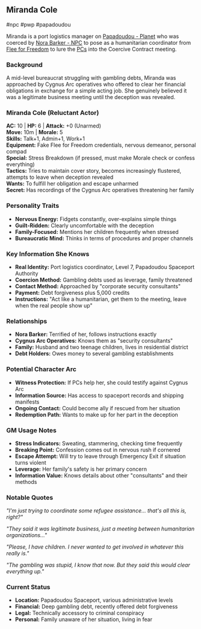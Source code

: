 ## Miranda Cole

#npc #pwp #papadoudou

Miranda is a port logistics manager on [Papadoudou - Planet](Papadoudou%20-%20Planet.md) who was coerced by [Nora Barker - NPC](Nora%20Barker%20-%20NPC.md) to pose as a humanitarian coordinator from [Flee for Freedom](Flee%20for%20Freedom.md) to lure the [PCs](Players%20and%20Their%20Characters.md) into the Coercive Contract meeting.

### Background
A mid-level bureaucrat struggling with gambling debts, Miranda was approached by Cygnus Arc operatives who offered to clear her financial obligations in exchange for a simple acting job. She genuinely believed it was a legitimate business meeting until the deception was revealed.

### Miranda Cole (Reluctant Actor)
**AC:** 10 | **HP:** 6 | **Attack:** +0 (Unarmed)  
**Move:** 10m | **Morale:** 5  
**Skills:** Talk+1, Admin+1, Work+1  
**Equipment:** Fake Flee for Freedom credentials, nervous demeanor, personal compad  
**Special:** Stress Breakdown (if pressed, must make Morale check or confess everything)  
**Tactics:** Tries to maintain cover story, becomes increasingly flustered, attempts to leave when deception revealed  
**Wants:** To fulfill her obligation and escape unharmed  
**Secret:** Has recordings of the Cygnus Arc operatives threatening her family  

### Personality Traits
- **Nervous Energy:** Fidgets constantly, over-explains simple things
- **Guilt-Ridden:** Clearly uncomfortable with the deception
- **Family-Focused:** Mentions her children frequently when stressed
- **Bureaucratic Mind:** Thinks in terms of procedures and proper channels

### Key Information She Knows
- **Real Identity:** Port logistics coordinator, Level 7, Papadoudou Spaceport Authority
- **Coercion Method:** Gambling debts used as leverage, family threatened
- **Contact Method:** Approached by "corporate security consultants" 
- **Payment:** Debt forgiveness plus 5,000 credits
- **Instructions:** "Act like a humanitarian, get them to the meeting, leave when the real people show up"

### Relationships
- **Nora Barker:** Terrified of her, follows instructions exactly
- **Cygnus Arc Operatives:** Knows them as "security consultants"
- **Family:** Husband and two teenage children, lives in residential district
- **Debt Holders:** Owes money to several gambling establishments

### Potential Character Arc
- **Witness Protection:** If PCs help her, she could testify against Cygnus Arc
- **Information Source:** Has access to spaceport records and shipping manifests  
- **Ongoing Contact:** Could become ally if rescued from her situation
- **Redemption Path:** Wants to make up for her part in the deception

### GM Usage Notes
- **Stress Indicators:** Sweating, stammering, checking time frequently
- **Breaking Point:** Confession comes out in nervous rush if cornered
- **Escape Attempt:** Will try to leave through Emergency Exit if situation turns violent
- **Leverage:** Her family's safety is her primary concern
- **Information Value:** Knows details about other "consultants" and their methods

### Notable Quotes
*"I'm just trying to coordinate some refugee assistance... that's all this is, right?"*

*"They said it was legitimate business, just a meeting between humanitarian organizations..."*

*"Please, I have children. I never wanted to get involved in whatever this really is."*

*"The gambling was stupid, I know that now. But they said this would clear everything up."*

### Current Status
- **Location:** Papadoudou Spaceport, various administrative levels
- **Financial:** Deep gambling debt, recently offered debt forgiveness
- **Legal:** Technically accessory to criminal conspiracy
- **Personal:** Family unaware of her situation, living in fear